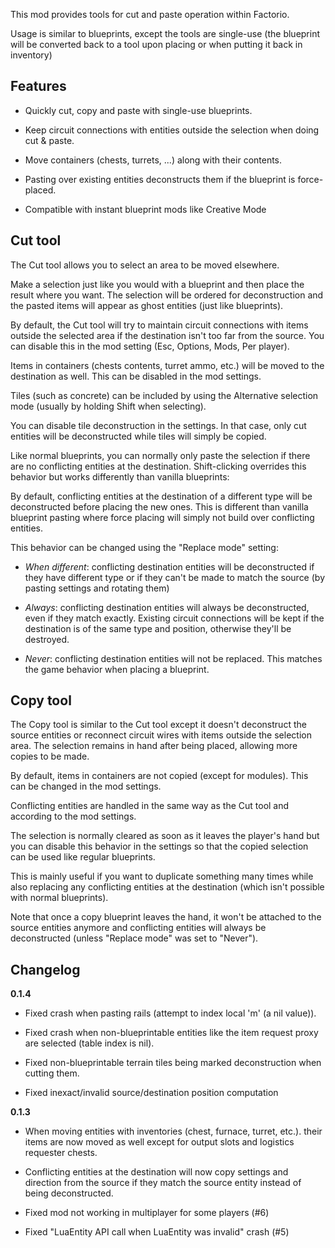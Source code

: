 This mod provides tools for cut and paste operation within Factorio.

Usage is similar to blueprints, except the tools are single-use (the blueprint
will be converted back to a tool upon placing or when putting it back in
inventory)

## Features

 - Quickly cut, copy and paste with single-use blueprints.

 - Keep circuit connections with entities outside the selection when doing
   cut & paste.

 - Move containers (chests, turrets, ...) along with their contents.

 - Pasting over existing entities deconstructs them if the blueprint is
   force-placed.

 - Compatible with instant blueprint mods like Creative Mode

## Cut tool

The Cut tool allows you to select an area to be moved elsewhere.

Make a selection just like you would with a blueprint and then place the result
where you want. The selection will be ordered for deconstruction and the pasted
items will appear as ghost entities (just like blueprints).

By default, the Cut tool will try to maintain circuit connections with items
outside the selected area if the destination isn't too far from the source.
You can disable this in the mod setting (Esc, Options, Mods, Per player).

Items in containers (chests contents, turret ammo, etc.) will be moved to the
destination as well. This can be disabled in the mod settings.

Tiles (such as concrete) can be included by using the Alternative selection
mode (usually by holding Shift when selecting).

You can disable tile deconstruction in the settings. In that case, only
cut entities will be deconstructed while tiles will simply be copied.

Like normal blueprints, you can normally only paste the selection if there are
no conflicting entities at the destination. Shift-clicking overrides this
behavior but works differently than vanilla blueprints:

By default, conflicting entities at the destination of a different type will be
deconstructed before placing the new ones. This is different than vanilla
blueprint pasting where force placing will simply not build over conflicting
entities.

This behavior can be changed using the "Replace mode" setting:

 - *When different*: conflicting destination entities will be deconstructed if
   they have different type or if they can't be made to match the source (by
   pasting settings and rotating them)

 - *Always*: conflicting destination entities will always be deconstructed,
   even if they match exactly. Existing circuit connections will be kept if the
   destination is of the same type and position, otherwise they'll be
   destroyed.

 - *Never*: conflicting destination entities will not be replaced. This
   matches the game behavior when placing a blueprint.

## Copy tool

The Copy tool is similar to the Cut tool except it doesn't deconstruct the
source entities or reconnect circuit wires with items outside the selection
area. The selection remains in hand after being placed, allowing more copies to
be made.

By default, items in containers are not copied (except for modules). This can
be changed in the mod settings.

Conflicting entities are handled in the same way as the Cut tool and according
to the mod settings.

The selection is normally cleared as soon as it leaves the player's hand but
you can disable this behavior in the settings so that the copied selection can
be used like regular blueprints.

This is mainly useful if you want to duplicate something many times while also
replacing any conflicting entities at the destination (which isn't possible
with normal blueprints).

Note that once a copy blueprint leaves the hand, it won't be attached to the
source entities anymore and conflicting entities will always be deconstructed
(unless "Replace mode" was set to "Never").

## Changelog

**0.1.4**

 - Fixed crash when pasting rails (attempt to index local 'm' (a nil value)).

 - Fixed crash when non-blueprintable entities like the item request proxy are
   selected (table index is nil).

 - Fixed non-blueprintable terrain tiles being marked deconstruction when
   cutting them.

 - Fixed inexact/invalid source/destination position computation


**0.1.3**

 - When moving entities with inventories (chest, furnace, turret, etc.). their
   items are now moved as well except for output slots and logistics requester
   chests.

 - Conflicting entities at the destination will now copy settings and direction
   from the source if they match the source entity instead of being
   deconstructed.

 - Fixed mod not working in multiplayer for some players (#6)

 - Fixed "LuaEntity API call when LuaEntity was invalid" crash (#5)
